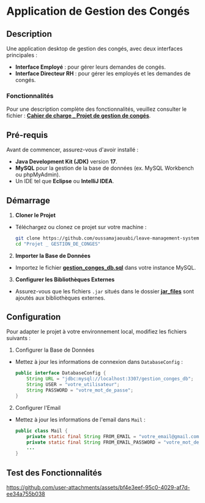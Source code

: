 # Application de Gestion des Congés

## Description
Une application desktop de gestion des congés, avec deux interfaces principales :  
- **Interface Employé** : pour gérer leurs demandes de congés.  
- **Interface Directeur RH** : pour gérer les employés et les demandes de congés.

### Fonctionnalités
Pour une description complète des fonctionnalités, veuillez consulter le fichier : **[Cahier de charge _ Projet de gestion de congés](./Projet%20_%20GESTION_DE_CONGES/Cahier%20de%20charge%20_%20Projet%20de%20gestion%20de%20congés.pdf)**.

## Pré-requis
Avant de commencer, assurez-vous d'avoir installé :  
- **Java Development Kit (JDK)** version **17**.  
- **MySQL** pour la gestion de la base de données (ex. MySQL Workbench ou phpMyAdmin).  
- Un IDE tel que **Eclipse** ou **IntelliJ IDEA**.  

## Démarrage

1. **Cloner le Projet**  
- Téléchargez ou clonez ce projet sur votre machine :
   ```bash
   git clone https://github.com/oussamajaouabi/leave-management-system.git
   cd "Projet _ GESTION_DE_CONGES"
2. **Importer la Base de Données**
- Importez le fichier **[gestion_conges_db.sql](./Projet%20_%20GESTION_DE_CONGES/gestion_conges_db.sql)** dans votre instance MySQL.
3. **Configurer les Bibliothèques Externes**
- Assurez-vous que les fichiers ```.jar``` situés dans le dossier **[jar_files](./Projet%20_%20GESTION_DE_CONGES/jar_files)** sont ajoutés aux bibliothèques externes. 

## Configuration
Pour adapter le projet à votre environnement local, modifiez les fichiers suivants :
1. Configurer la Base de Données
- Mettez à jour les informations de connexion dans ```DatabaseConfig``` :
     ```java
     public interface DatabaseConfig { 
         String URL = "jdbc:mysql://localhost:3307/gestion_conges_db";
         String USER = "votre_utilisateur";
         String PASSWORD = "votre_mot_de_passe";
     }
     ```
2. Configurer l'Email
- Mettez à jour les informations de l'email dans ```Mail``` :
     ```java
     public class Mail {    
         private static final String FROM_EMAIL = "votre_email@gmail.com";
         private static final String FROM_EMAIL_PASSWORD = "votre_mot_de_passe"; // utilisez un mot de passe d'application
         ...
     }
     ```
## Test des Fonctionnalités
https://github.com/user-attachments/assets/bf4e3eef-95c0-4029-af7d-ee34a755b038
